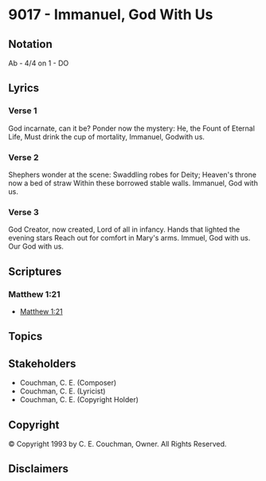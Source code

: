 # 9017 - Immanuel, God With Us

## Notation

Ab - 4/4 on 1 - DO

## Lyrics

### Verse 1

God incarnate, can it be? Ponder now the mystery: He, the Fount of Eternal Life, Must drink the cup of mortality, Immanuel, Godwith us.

### Verse 2

Shephers wonder at the scene: Swaddling robes for Deity; Heaven's throne now a bed of straw Within these borrowed stable walls. Immanuel, God with us.

### Verse 3

God Creator, now created, Lord of all in infancy. Hands that lighted the evening stars Reach out for comfort in Mary's arms. Immuel, God with us. Our God with us.


## Scriptures

### Matthew 1:21

- [Matthew 1:21](https://www.biblegateway.com/passage/?search=Matthew%201%3A21)


## Topics


## Stakeholders

- Couchman, C. E. (Composer)
- Couchman, C. E. (Lyricist)
- Couchman, C. E. (Copyright Holder)

## Copyright

© Copyright 1993 by C. E. Couchman, Owner. All Rights Reserved.


## Disclaimers


